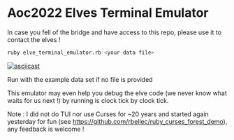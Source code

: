 # Aoc2022 Elves Terminal Emulator

In case you fell of the bridge and have access to this repo, please use it to contact the elves !

```sh
ruby elve_terminal_emulator.rb <your data file>
```

[![asciicast](https://asciinema.org/a/CFfjFM5n1ckEIf4uHaBcEHe6M.svg)](https://asciinema.org/a/CFfjFM5n1ckEIf4uHaBcEHe6M)

Run with the example data set if no file is provided

This emulator may even help you debug the elve code (we never know what waits for us next !) by running is clock tick by clock tick.

Note : I did not do TUI nor use Curses for ~20 years and started again yesterday for fun (see https://github.com/rbellec/ruby_curses_forest_demo), any feedback is welcome !
